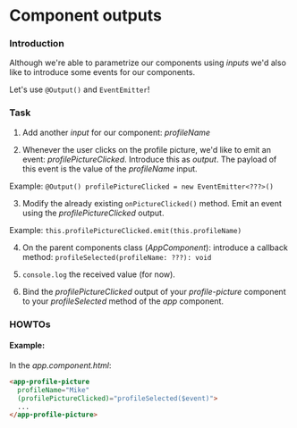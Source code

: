 Component outputs
=================

### Introduction

Although we're able to parametrize our components using _inputs_ we'd also like to introduce some events for our components.

Let's use `@Output()` and `EventEmitter`!

### Task

1. Add another _input_ for our component: _profileName_

2. Whenever the user clicks on the profile picture, we'd like to emit an event: _profilePictureClicked_. Introduce this as _output_. The payload of this event is the value of the _profileName_ input.

Example: `@Output() profilePictureClicked = new EventEmitter<???>()`

3. Modify the already existing `onPictureClicked()` method. Emit an event using the _profilePictureClicked_ output.

Example: `this.profilePictureClicked.emit(this.profileName)`

4. On the parent components class (_AppComponent_): introduce a callback method: `profileSelected(profileName: ???): void`

5. `console.log` the received value (for now).

4. Bind the _profilePictureClicked_ output of your _profile-picture_ component to your _profileSelected_ method of the _app_ component.

### HOWTOs

#### Example:

In the _app.component.html_:
```html
<app-profile-picture
  profileName="Mike"
  (profilePictureClicked)="profileSelected($event)">
  ...
</app-profile-picture>     
```

